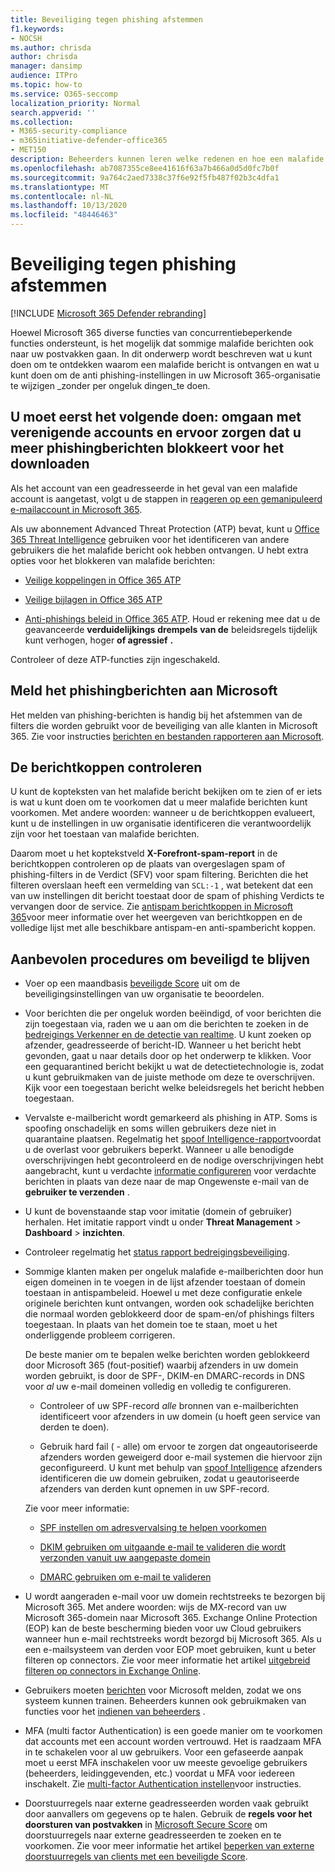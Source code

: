 ```yaml
---
title: Beveiliging tegen phishing afstemmen
f1.keywords:
- NOCSH
ms.author: chrisda
author: chrisda
manager: dansimp
audience: ITPro
ms.topic: how-to
ms.service: O365-seccomp
localization_priority: Normal
search.appverid: ''
ms.collection:
- M365-security-compliance
- m365initiative-defender-office365
- MET150
description: Beheerders kunnen leren welke redenen en hoe een malafide bericht krijg in Microsoft 365 en wat u moet doen om te voorkomen dat er meer phishingberichten in de toekomst worden verstaan.
ms.openlocfilehash: ab7087355ce8ee41616f63a7b466a0d5d0fc7b0f
ms.sourcegitcommit: 9a764c2aed7338c37f6e92f5fb487f02b3c4dfa1
ms.translationtype: MT
ms.contentlocale: nl-NL
ms.lasthandoff: 10/13/2020
ms.locfileid: "48446463"
---
```

# <a name="tune-anti-phishing-protection"></a>Beveiliging tegen phishing afstemmen

[!INCLUDE [Microsoft 365 Defender rebranding](../includes/microsoft-defender-for-office.md)]


Hoewel Microsoft 365 diverse functies van concurrentiebeperkende functies ondersteunt, is het mogelijk dat sommige malafide berichten ook naar uw postvakken gaan. In dit onderwerp wordt beschreven wat u kunt doen om te ontdekken waarom een malafide bericht is ontvangen en wat u kunt doen om de anti phishing-instellingen in uw Microsoft 365-organisatie te wijzigen _zonder per ongeluk dingen_te doen.

## <a name="first-things-first-deal-with-any-compromised-accounts-and-make-sure-you-block-any-more-phishing-messages-from-getting-through"></a>U moet eerst het volgende doen: omgaan met verenigende accounts en ervoor zorgen dat u meer phishingberichten blokkeert voor het downloaden

Als het account van een geadresseerde in het geval van een malafide account is aangetast, volgt u de stappen in [reageren op een gemanipuleerd e-mailaccount in Microsoft 365](responding-to-a-compromised-email-account.md).

Als uw abonnement Advanced Threat Protection (ATP) bevat, kunt u [Office 365 Threat Intelligence](office-365-ti.md) gebruiken voor het identificeren van andere gebruikers die het malafide bericht ook hebben ontvangen. U hebt extra opties voor het blokkeren van malafide berichten:

- [Veilige koppelingen in Office 365 ATP](set-up-atp-safe-links-policies.md)

- [Veilige bijlagen in Office 365 ATP](set-up-atp-safe-attachments-policies.md)

- [Anti-phishings beleid in Office 365 ATP](configure-atp-anti-phishing-policies.md). Houd er rekening mee dat u de geavanceerde **verduidelijkings** **drempels** **van de** beleidsregels tijdelijk kunt verhogen, hoger **of agressief** **.**

Controleer of deze ATP-functies zijn ingeschakeld.

## <a name="report-the-phishing-message-to-microsoft"></a>Meld het phishingberichten aan Microsoft

Het melden van phishing-berichten is handig bij het afstemmen van de filters die worden gebruikt voor de beveiliging van alle klanten in Microsoft 365. Zie voor instructies [berichten en bestanden rapporteren aan Microsoft](report-junk-email-messages-to-microsoft.md).

## <a name="inspect-the-message-headers"></a>De berichtkoppen controleren

U kunt de kopteksten van het malafide bericht bekijken om te zien of er iets is wat u kunt doen om te voorkomen dat u meer malafide berichten kunt voorkomen. Met andere woorden: wanneer u de berichtkoppen evalueert, kunt u de instellingen in uw organisatie identificeren die verantwoordelijk zijn voor het toestaan van malafide berichten.

Daarom moet u het koptekstveld **X-Forefront-spam-report** in de berichtkoppen controleren op de plaats van overgeslagen spam of phishing-filters in de Verdict (SFV) voor spam filtering. Berichten die het filteren overslaan heeft een vermelding van `SCL:-1` , wat betekent dat een van uw instellingen dit bericht toestaat door de spam of phishing Verdicts te vervangen door de service. Zie [antispam berichtkoppen in Microsoft 365](anti-spam-message-headers.md)voor meer informatie over het weergeven van berichtkoppen en de volledige lijst met alle beschikbare antispam-en anti-spambericht koppen.

## <a name="best-practices-to-stay-protected"></a>Aanbevolen procedures om beveiligd te blijven

- Voer op een maandbasis [beveiligde Score](../mtp/microsoft-secure-score.md) uit om de beveiligingsinstellingen van uw organisatie te beoordelen.

- Voor berichten die per ongeluk worden beëindigd, of voor berichten die zijn toegestaan via, raden we u aan om die berichten te zoeken in de [bedreigings Verkenner en de detectie van realtime](threat-explorer.md). U kunt zoeken op afzender, geadresseerde of bericht-ID. Wanneer u het bericht hebt gevonden, gaat u naar details door op het onderwerp te klikken. Voor een gequarantined bericht bekijkt u wat de detectietechnologie is, zodat u kunt gebruikmaken van de juiste methode om deze te overschrijven. Kijk voor een toegestaan bericht welke beleidsregels het bericht hebben toegestaan. 

- Vervalste e-mailbericht wordt gemarkeerd als phishing in ATP. Soms is spoofing onschadelijk en soms willen gebruikers deze niet in quarantaine plaatsen. Regelmatig het [spoof Intelligence-rapport](learn-about-spoof-intelligence.md)voordat u de overlast voor gebruikers beperkt. Wanneer u alle benodigde overschrijvingen hebt gecontroleerd en de nodige overschrijvingen hebt aangebracht, kunt u verdachte [informatie configureren](set-up-anti-phishing-policies.md#spoof-settings) voor verdachte berichten in plaats van deze naar de map Ongewenste e-mail van de **gebruiker te verzenden** .

- U kunt de bovenstaande stap voor imitatie (domein of gebruiker) herhalen. Het imitatie rapport vindt u onder **Threat Management** \> **Dashboard** \> **inzichten**.

- Controleer regelmatig het [status rapport bedreigingsbeveiliging](view-reports-for-atp.md#threat-protection-status-report).

- Sommige klanten maken per ongeluk malafide e-mailberichten door hun eigen domeinen in te voegen in de lijst afzender toestaan of domein toestaan in antispambeleid. Hoewel u met deze configuratie enkele originele berichten kunt ontvangen, worden ook schadelijke berichten die normaal worden geblokkeerd door de spam-en/of phishings filters toegestaan. In plaats van het domein toe te staan, moet u het onderliggende probleem corrigeren.

  De beste manier om te bepalen welke berichten worden geblokkeerd door Microsoft 365 (fout-positief) waarbij afzenders in uw domein worden gebruikt, is door de SPF-, DKIM-en DMARC-records in DNS voor _al_ uw e-mail domeinen volledig en volledig te configureren.

  - Controleer of uw SPF-record _alle_ bronnen van e-mailberichten identificeert voor afzenders in uw domein (u hoeft geen service van derden te doen).

  - Gebruik hard fail ( \- alle) om ervoor te zorgen dat ongeautoriseerde afzenders worden geweigerd door e-mail systemen die hiervoor zijn geconfigureerd. U kunt met behulp van [spoof Intelligence](learn-about-spoof-intelligence.md) afzenders identificeren die uw domein gebruiken, zodat u geautoriseerde afzenders van derden kunt opnemen in uw SPF-record.

  Zie voor meer informatie:
  
  - [SPF instellen om adresvervalsing te helpen voorkomen](set-up-spf-in-office-365-to-help-prevent-spoofing.md)

  - [DKIM gebruiken om uitgaande e-mail te valideren die wordt verzonden vanuit uw aangepaste domein](use-dkim-to-validate-outbound-email.md)

  - [DMARC gebruiken om e-mail te valideren](use-dmarc-to-validate-email.md)

- U wordt aangeraden e-mail voor uw domein rechtstreeks te bezorgen bij Microsoft 365. Met andere woorden: wijs de MX-record van uw Microsoft 365-domein naar Microsoft 365. Exchange Online Protection (EOP) kan de beste bescherming bieden voor uw Cloud gebruikers wanneer hun e-mail rechtstreeks wordt bezorgd bij Microsoft 365. Als u een e-mailsysteem van derden voor EOP moet gebruiken, kunt u beter filteren op connectors. Zie voor meer informatie het artikel [uitgebreid filteren op connectors in Exchange Online](https://docs.microsoft.com/Exchange/mail-flow-best-practices/use-connectors-to-configure-mail-flow/enhanced-filtering-for-connectors).

- Gebruikers moeten [berichten](enable-the-report-message-add-in.md) voor Microsoft melden, zodat we ons systeem kunnen trainen. Beheerders kunnen ook gebruikmaken van functies voor het [indienen van beheerders](admin-submission.md) .

- MFA (multi factor Authentication) is een goede manier om te voorkomen dat accounts met een account worden vertrouwd. Het is raadzaam MFA in te schakelen voor al uw gebruikers. Voor een gefaseerde aanpak moet u eerst MFA inschakelen voor uw meeste gevoelige gebruikers (beheerders, leidinggevenden, etc.) voordat u MFA voor iedereen inschakelt. Zie [multi-factor Authentication instellen](../../admin/security-and-compliance/set-up-multi-factor-authentication.md)voor instructies.

- Doorstuurregels naar externe geadresseerden worden vaak gebruikt door aanvallers om gegevens op te halen. Gebruik de **regels voor het doorsturen van postvakken** in [Microsoft Secure Score](../mtp/microsoft-secure-score.md) om doorstuurregels naar externe geadresseerden te zoeken en te voorkomen. Zie voor meer informatie het artikel [beperken van externe doorstuurregels van clients met een beveiligde Score](https://docs.microsoft.com/archive/blogs/office365security/mitigating-client-external-forwarding-rules-with-secure-score).
